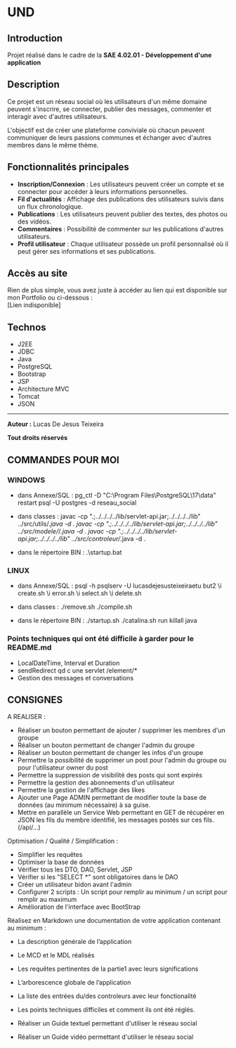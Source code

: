 # UND

## Introduction

Projet réalisé dans le cadre de la **SAE 4.02.01 - Développement d'une application**

## Description

Ce projet est un réseau social où les utilisateurs d'un même domaine peuvent s'inscrire, se connecter, publier des messages, commenter et interagir avec d'autres utilisateurs. 

L'objectif est de créer une plateforme conviviale où chacun peuvent communiquer de leurs passions communes et échanger avec d'autres membres dans le même thème.

## Fonctionnalités principales

- **Inscription/Connexion** : Les utilisateurs peuvent créer un compte et se connecter pour accéder à leurs informations personnelles.
- **Fil d'actualités** : Affichage des publications des utilisateurs suivis dans un flux chronologique.
- **Publications** : Les utilisateurs peuvent publier des textes, des photos ou des vidéos.
- **Commentaires** : Possibilité de commenter sur les publications d'autres utilisateurs.
- **Profil utilisateur** : Chaque utilisateur possède un profil personnalisé où il peut gérer ses informations et ses publications.

## Accès au site

Rien de plus simple, vous avez juste à accéder au lien qui est disponible sur mon Portfolio ou ci-dessous :  \
[Lien indisponible]

## Technos

- J2EE
- JDBC
- Java
- PostgreSQL
- Bootstrap
- JSP
- Architecture MVC
- Tomcat
- JSON

---

**__Auteur :__** Lucas De Jesus Teixeira

**Tout droits réservés**

## COMMANDES POUR MOI 

### WINDOWS
- dans Annexe/SQL : 
pg_ctl -D "C:\Program Files\PostgreSQL\17\data" restart
psql -U postgres -d reseau_social

- dans classes : 
javac -cp ".;../../../../lib/servlet-api.jar;../../../../lib" ../src/utils/*.java -d .
javac -cp ".;../../../../lib/servlet-api.jar;../../../../lib" ../src/modele/*/*.java -d .
javac -cp ".;../../../../lib/servlet-api.jar;../../../../lib" ../src/controleur/*.java -d .

- dans le répertoire BIN : 
.\startup.bat

### LINUX
- dans Annexe/SQL : 
psql -h psqlserv -U lucasdejesusteixeiraetu but2
\i create.sh
\i error.sh
\i select.sh
\i delete.sh

- dans classes :
./remove.sh
./compile.sh

- dans le répertoire BIN : 
./startup.sh
./catalina.sh run
killall java

### Points techniques qui ont été difficile à garder pour le README.md

- LocalDateTime, Interval et Duration
- sendRedirect qd c une servlet /element/*
- Gestion des messages et conversations

## CONSIGNES

A REALISER :
- Réaliser un bouton permettant de ajouter / supprimer les membres d'un groupe
- Réaliser un bouton permettant de changer l'admin du groupe
- Réaliser un bouton permettant de changer les infos d'un groupe
- Permettre la possibilité de supprimer un post pour l'admin du groupe ou pour l'utilisateur owner du post
- Permettre la suppression de visibilité des posts qui sont expirés
- Permettre la gestion des abonnements d'un utilisateur 
- Permettre la gestion de l'affichage des likes
- Ajouter une Page ADMIN permettant de modifier toute la base de données (au minimum nécessaire) à sa guise.
- Mettre en parallèle un Service Web permettant en GET de récupérer en JSON les fils du membre identifié, les messages postés sur ces fils. (/api/...)

Optimisation / Qualité / Simplification :
- Simplifier les requêtes
- Optimiser la base de données
- Vérifier tous les DTO, DAO, Servlet, JSP
- Vérifier si les "SELECT *" sont obligatoires dans le DAO
- Créer un utilisateur bidon avant l'admin
- Configurer 2 scripts : Un script pour remplir au minimum / un script pour remplir au maximum
- Amélioration de l'interface avec BootStrap

Réalisez en Markdown une documentation de votre application contenant au minimum :
- La description générale de l’application
- Le MCD et le MDL réalisés
- Les requêtes pertinentes de la partie1 avec leurs significations
- L’arborescence globale de l’application
- La liste des entrées du/des controleurs avec leur fonctionalité
- Les points techniques difficiles et comment ils ont été réglés.

- Réaliser un Guide textuel permettant d'utiliser le réseau social
- Réaliser un Guide vidéo permettant d'utiliser le réseau social